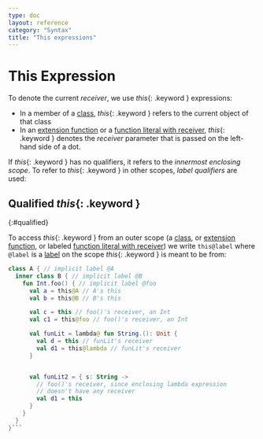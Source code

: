 ```yaml
---
type: doc
layout: reference
category: "Syntax"
title: "This expressions"
---
```


# This Expression

To denote the current _receiver_, we use *this*{: .keyword } expressions:

* In a member of a [class](classes.html#inheritance), *this*{: .keyword } refers to the current object of that class
* In an [extension function](extensions.html) or a [function literal with receiver](lambdas.html#function-literals-with-receiver),
*this*{: .keyword } denotes the _receiver_ parameter that is passed on the left-hand side of a dot.

If *this*{: .keyword } has no qualifiers, it refers to the _innermost enclosing scope_. To refer to *this*{: .keyword } in other scopes, _label qualifiers_ are used:

## Qualified *this*{: .keyword }
{:#qualified}

To access *this*{: .keyword } from an outer scope (a [class](classes.html), or [extension function](extensions.html),
or labeled [function literal with receiver](lambdas.html#function-literals-with-receiver)) we write `this@label` where `@label` is a [label](returns.html)
on the scope *this*{: .keyword } is meant to be from:

``` kotlin
class A { // implicit label @A
  inner class B { // implicit label @B
    fun Int.foo() { // implicit label @foo
      val a = this@A // A's this
      val b = this@B // B's this

      val c = this // foo()'s receiver, an Int
      val c1 = this@foo // foo()'s receiver, an Int

      val funLit = lambda@ fun String.(): Unit {
        val d = this // funLit's receiver
        val d1 = this@lambda // funLit's receiver
      }


      val funLit2 = { s: String ->
        // foo()'s receiver, since enclosing lambda expression
        // doesn't have any receiver
        val d1 = this
      }
    }
  }
}```
